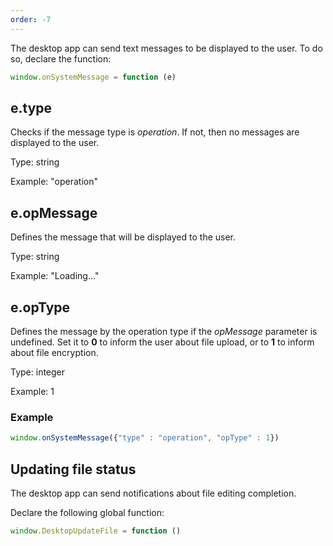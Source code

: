 ```yaml
---
order: -7
---
```


The desktop app can send text messages to be displayed to the user. To do so, declare the function:

``` javascript
window.onSystemMessage = function (e)
```

## e.type

Checks if the message type is *operation*. If not, then no messages are displayed to the user.

Type: string

Example: "operation"


## e.opMessage

Defines the message that will be displayed to the user.

Type: string

Example: "Loading..."


## e.opType

Defines the message by the operation type if the *opMessage* parameter is undefined. Set it to **0** to inform the user about file upload, or to **1** to inform about file encryption.

Type: integer

Example: 1


### Example

``` javascript
window.onSystemMessage({"type" : "operation", "opType" : 1})                    
```

## Updating file status

The desktop app can send notifications about file editing completion.

Declare the following global function:

``` javascript
window.DesktopUpdateFile = function ()
```
